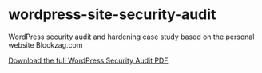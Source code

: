 # wordpress-site-security-audit

WordPress security audit and hardening case study based on the personal website Blockzag.com

[Download the full WordPress Security Audit PDF](./blockzag-wordpress-audit.pdf)
